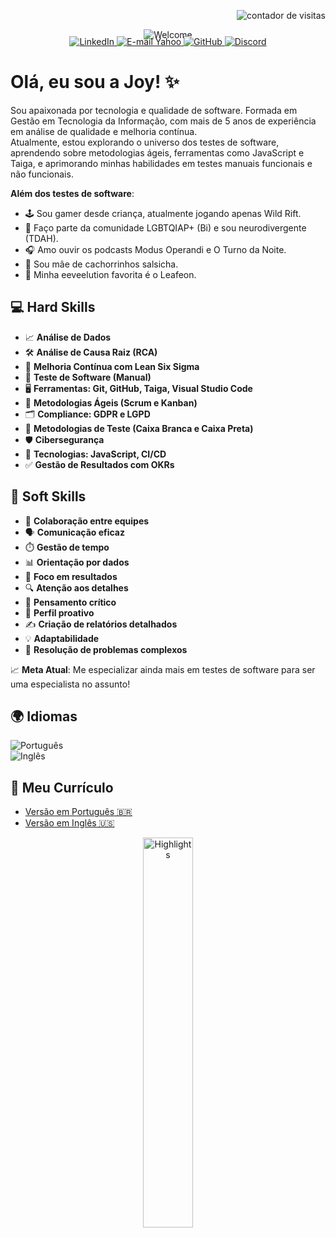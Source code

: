 <!-- Contador de visitas alinhado à direita -->
<p align="right">
  <img src="https://komarev.com/ghpvc/?username=joyce-cervantes&color=ff69b4&style=flat-square" alt="contador de visitas" />
</p>  

<!-- Imagem centralizada -->
<p align="center" style="margin-bottom: -20px;">
  <img src="https://github.com/joyce-cervantes/imagens-privadas/blob/main/welcome.png?raw=true" alt="Welcome" />
</p>  


<!-- Badges de redes sociais -->
<p align="center">
  <a href="https://www.linkedin.com/in/joyce-santana-cervantes/" target="_blank">
    <img src="https://img.shields.io/badge/LinkedIn-0077B5?style=for-the-badge&logo=linkedin&logoColor=white" alt="LinkedIn" />
  </a>
  <a href="mailto:joyce.cervantes@yahoo.com" target="_blank">
    <img src="https://img.shields.io/badge/Yahoo%20Mail-6001D2?style=for-the-badge&logo=yahoo&logoColor=white" alt="E-mail Yahoo" />
  </a>
  <a href="https://github.com/joyce-cervantes" target="_blank">
    <img src="https://img.shields.io/badge/GitHub-100000?style=for-the-badge&logo=github&logoColor=white" alt="GitHub" />
  </a>
  <a href="https://discord.com/users/joyce_cervantes" target="_blank">
    <img src="https://img.shields.io/badge/Discord-5865F2?style=for-the-badge&logo=discord&logoColor=white" alt="Discord" />
  </a>
</p>  


# Olá, eu sou a Joy! ✨  


Sou apaixonada por tecnologia e qualidade de software. Formada em Gestão em Tecnologia da Informação, com mais de 5 anos de experiência em análise de qualidade e melhoria contínua.  
Atualmente, estou explorando o universo dos testes de software, aprendendo sobre metodologias ágeis, ferramentas como JavaScript e Taiga, e aprimorando minhas habilidades em testes manuais funcionais e não funcionais.  


**Além dos testes de software**:  

- 🕹️ Sou gamer desde criança, atualmente jogando apenas Wild Rift.  
- 🌈 Faço parte da comunidade LGBTQIAP+ (Bi) e sou neurodivergente (TDAH).  
- 🎧 Amo ouvir os podcasts Modus Operandi e O Turno da Noite.  
- 🐶 Sou mãe de cachorrinhos salsicha.  
- 🍃 Minha eeveelution favorita é o Leafeon.  


## 💻 Hard Skills  

- 📈 **Análise de Dados**  
- 🛠️ **Análise de Causa Raiz (RCA)**  
- 🔄 **Melhoria Contínua com Lean Six Sigma**  
- 🔧 **Teste de Software (Manual)**  
- 🖥️ **Ferramentas: Git, GitHub, Taiga, Visual Studio Code**  
- 📜 **Metodologias Ágeis (Scrum e Kanban)**  
- 🗂️ **Compliance: GDPR e LGPD**  
- 📐 **Metodologias de Teste (Caixa Branca e Caixa Preta)**  
- 🛡️ **Cibersegurança**  
- 🔧 **Tecnologias: JavaScript, CI/CD**  
- ✅ **Gestão de Resultados com OKRs**  


## 🌟 Soft Skills  

- 🤝 **Colaboração entre equipes**  
- 🗣️ **Comunicação eficaz**  
- ⏱️ **Gestão de tempo**  
- 📊 **Orientação por dados**  
- 🎯 **Foco em resultados**  
- 🔍 **Atenção aos detalhes**  
- 🧠 **Pensamento crítico**  
- 🚀 **Perfil proativo**  
- ✍️ **Criação de relatórios detalhados**  
- 💡 **Adaptabilidade**  
- 🧩 **Resolução de problemas complexos**  


📈 **Meta Atual**: Me especializar ainda mais em testes de software para ser uma especialista no assunto!  


## 🌍 Idiomas  

![Português](https://img.shields.io/badge/Português-Nativo-green?style=for-the-badge)  
![Inglês](https://img.shields.io/badge/Inglês-Avançado-blue?style=for-the-badge)  


## 📄 Meu Currículo

- [Versão em Português 🇧🇷](https://seulink.com/curriculo-pt)
- [Versão em Inglês 🇺🇸](https://seulink.com/curriculo-en)





<p align="center">
  <img src="https://github.com/joyce-cervantes/imagens-privadas/blob/main/highlights-card.png?raw=true" alt="Highlights" width="40%">
</p>
